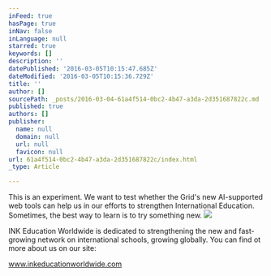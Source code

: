 ```yaml
---
inFeed: true
hasPage: true
inNav: false
inLanguage: null
starred: true
keywords: []
description: ''
datePublished: '2016-03-05T10:15:47.685Z'
dateModified: '2016-03-05T10:15:36.729Z'
title: ''
author: []
sourcePath: _posts/2016-03-04-61a4f514-0bc2-4b47-a3da-2d351687822c.md
published: true
authors: []
publisher:
  name: null
  domain: null
  url: null
  favicon: null
url: 61a4f514-0bc2-4b47-a3da-2d351687822c/index.html
_type: Article

---
```

This is an experiment. We want to test whether the Grid's new AI-supported web tools can help us in our efforts to strengthen International Education. Sometimes, the best way to learn is to try something new.
![](https://the-grid-user-content.s3-us-west-2.amazonaws.com/7a023021-ca3c-4726-b816-10ace5ebab9a.jpg)

INK Education Worldwide is dedicated to strengthening the new and fast-growing network on international schools, growing globally. You can find ot more about us on our site: 

www.inkeducationworldwide.com